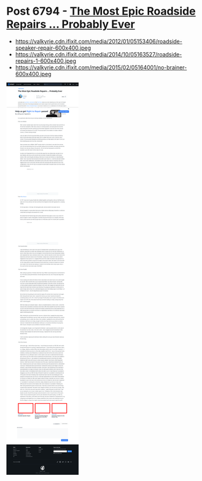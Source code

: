 # Post 6794 - [The Most Epic Roadside Repairs … Probably Ever](https://www.ifixit.com/News/6794/roadside-repairs-2)

- https://valkyrie.cdn.ifixit.com/media/2012/01/05153406/roadside-speaker-repair-600x400.jpeg
- https://valkyrie.cdn.ifixit.com/media/2014/10/05163527/roadside-repairs-1-600x400.jpeg
- https://valkyrie.cdn.ifixit.com/media/2015/02/05164001/no-brainer-600x400.jpeg

![screencap](screenshots/d9b71874-937b-4db0-992b-392be6f7d650.png)
